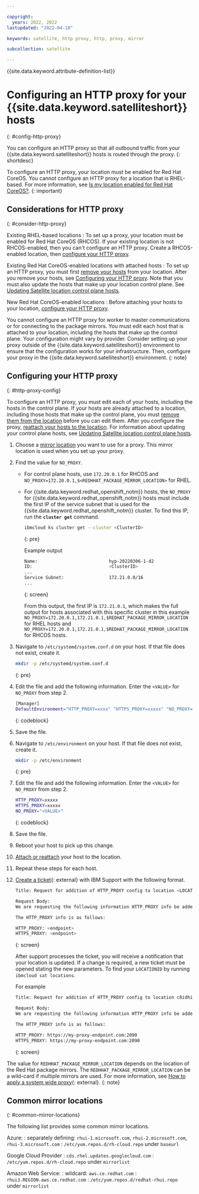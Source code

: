 ```yaml
---

copyright:
  years: 2022, 2022
lastupdated: "2022-04-18"

keywords: satellite, http proxy, http, proxy, mirror

subcollection: satellite

---
```


{{site.data.keyword.attribute-definition-list}}

# Configuring an HTTP proxy for your {{site.data.keyword.satelliteshort}} hosts
{: #config-http-proxy}

You can configure an HTTP proxy so that all outbound traffic from your {{site.data.keyword.satelliteshort}} hosts is routed through the proxy.
{: shortdesc}

To configure an HTTP proxy, your location must be enabled for Red Hat CoreOS. You cannot configure an HTTP proxy for a location that is RHEL-based. For more information, see [Is my location enabled for Red Hat CoreOS?](/docs/satellite?topic=satellite-locations#verify-coreos-location).
{: important}

## Considerations for HTTP proxy
{: #consider-http-proxy}


Existing RHEL-based locations
:   To set up a proxy, your location must be enabled for Red Hat CoreOS (RHCOS). If your existing location is not RHCOS-enabled, then you can't configure an HTTP proxy. Create a RHCOS-enabled location, then [configure your HTTP proxy](#http-proxy-config).

Existing Red Hat CoreOS-enabled locations with attached hosts
:   To set up an HTTP proxy, you must first [remove your hosts](/docs/satellite?topic=satellite-host-remove) from your location. After you remove your hosts, see [Configuring your HTTP proxy](#http-proxy-config). Note that you must also update the hosts that make up your location control plane. See [Updating Satellite location control plane hosts](/docs/satellite?topic=satellite-host-update-location).

New Red Hat CoreOS-enabled locations
:   Before attaching your hosts to your location, [configure your HTTP proxy](#http-proxy-config).



You cannot configure an HTTP proxy for worker to master communications or for connecting to the package mirrors. You must edit each host that is attached to your location, including the hosts that make up the control plane. Your configuration might vary by provider. Consider setting up your proxy outside of the {{site.data.keyword.satelliteshort}} environment to ensure that the configuration works for your infrastructure. Then, configure your proxy in the {{site.data.keyword.satelliteshort}} environment.
{: note}



## Configuring your HTTP proxy
{: #http-proxy-config}

To configure an HTTP proxy, you must edit each of your hosts, including the hosts in the control plane. If your hosts are already attached to a location, including those hosts that make up the control plane, you must [remove them from the location](/docs/satellite?topic=satellite-host-remove) before you can edit them. After you configure the proxy, [reattach your hosts to the location](/docs/satellite?topic=satellite-attach-hosts). For information about updating your control plane hosts, see [Updating Satellite location control plane hosts](/docs/satellite?topic=satellite-host-update-location).

1. Choose a [mirror location](#common-mirror-locations) you want to use for a proxy. This mirror location is used when you set up your proxy.
2. Find the value for `NO_PROXY`. 
    - For control plane hosts, use `172.20.0.1` for RHCOS and `NO_PROXY=172.20.0.1,$<REDHHAT_PACKAGE_MIRROR_LOCATION>` for RHEL.
    - For {{site.data.keyword.redhat_openshift_notm}} hosts, the `NO_PROXY` for {{site.data.keyword.redhat_openshift_notm}} hosts must include the first IP of the service subnet that is used for the {{site.data.keyword.redhat_openshift_notm}} cluster. To find this IP, run the **`cluster get`** command.
        
        ```sh
        ibmcloud ks cluster get --cluster <ClusterID>
        ```
        {: pre}
        
        Example output
        
        ```sh
        Name:                           hyp-20220306-1-d2   
        ID:                             <ClusterID>  
        ...
        Service Subnet:                 172.21.0.0/16 
        ...
        ```
        {: screen}
        
        From this output, the first IP is `172.21.0.1`, which makes the full output for hosts associated with this specific cluster in this example `NO_PROXY=172.20.0.1,172.21.0.1,$REDHAT_PACKAGE_MIRROR_LOCATION` for RHEL hosts and `NO_PROXY=172.20.0.1,172.21.0.1,$REDHAT_PACKAGE_MIRROR_LOCATION` for RHCOS hosts.

3. Navigate to `/etc/systemd/system.conf.d` on your host. If that file does not exist, create it. 
    
    ```sh
    mkdir -p /etc/systemd/system.conf.d
    ```
    {: pre}

4. Edit the file and add the following information. Enter the `<VALUE>` for `NO_PROXY` from step 2.

    ```sh
    [Manager]
    DefaultEnvironment="HTTP_PROXY=xxxx" "HTTPS_PROXY=xxxxx" "NO_PROXY=<VALUE>"
    ```
    {: codeblock}
    
5. Save the file.
6. Navigate to `/etc/environment` on your host. If that file does not exist, create it. 
    
    ```sh
    mkdir -p /etc/environment
    ```
    {: pre}
    
7. Edit the file and add the following information. Enter the `<VALUE>` for `NO_PROXY` from step 2.

    ```sh
    HTTP_PROXY=xxxxx
    HTTPS_PROXY=xxxxx
    NO_PROXY="<VALUE>"
    ```
    {: codeblock}
    
8. Save the file.
9. Reboot your host to pick up this change.
10. [Attach or reattach](/docs/satellite?topic=satellite-attach-hosts) your host to the location.
11. Repeat these steps for each host.
12. [Create a ticket](https://cloud.ibm.com/unifiedsupport/cases/form){: external} with IBM Support with the following format.
    
    ```sh
    Title: Request for addition of HTTP_PROXY config to location <LOCATIONID>

    Request Body:
    We are requesting the following information HTTP_PROXY info be added to the locationID listed in the title of this ticket.

    The HTTP_PROXY info is as follows:

    HTTP_PROXY: <endpoint>
    HTTPS_PROXY: <endpoint>
    ```
    {: screen}
    
    After support processes the ticket, you will receive a notification that your location is updated. If a change is required, a new ticket must be opened stating the new parameters. To find your `LOCATIONID` by running `ibmcloud sat locations`.

    For example

    ```sh
    Title: Request for addition of HTTP_PROXY config to location c8idhiu1040dksv67fgg

    Request Body:
    We are requesting the following information HTTP_PROXY info be added to the locationID listed in the title of this ticket.

    The HTTP_PROXY info is as follows:

    HTTP_PROXY: https://my-proxy-endpoint.com:2090
    HTTPS_PROXY: https://my-proxy-endpoint.com:2090
    ```
    {: screen}
    
The value for `REDHHAT_PACKAGE_MIRROR_LOCATION` depends on the location of the Red Hat package mirrors. The `REDHHAT_PACKAGE_MIRROR_LOCATION` can be a wild-card if multiple mirrors are used. For more information, see [How to apply a system wide proxy](https://access.redhat.com/articles/2133021){: external}.
{: note}

## Common mirror locations
{: #common-mirror-locations}

The following list provides some common mirror locations. 

Azure: 
:    separately defining: `rhui-1.microsoft.com`, `rhui-2.microsoft.com`, `rhui-3.microsoft.com`
:    `/etc/yum.repos.d/rh-cloud.repo` under `baseurl`

Google Cloud Provider
:    `cds.rhel.updates.googlecloud.com`
:    `/etc/yum.repos.d/rh-cloud.repo` under `mirrorlist`

Amazon Web Service:
:    wildcard: `aws.ce.redhat.com`
:    `rhui3.REGION.aws.ce.redhat.com`
:    `/etc/yum.repos.d/redhat-rhui.repo` under `mirrorlist`
